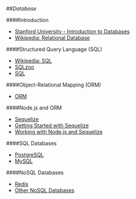 ##_Database_

####Introduction

- [Stanford University - Introduction to Databases](https://class.stanford.edu/courses/DB/2014/SelfPaced/about)
- [Wikipedia: Relational Database](http://en.wikipedia.org/wiki/Relational_database)

####Structured Query Language (SQL)

- [Wikipedia: SQL](http://en.wikipedia.org/wiki/SQL)
- [SQLzoo](http://sqlzoo.net/wiki/Main_Page)
- [SQL](http://www.sql.su/)

####Object-Relational Mapping (ORM)

- [ORM](http://en.wikipedia.org/wiki/Object-relational_mapping)

####Node.js and ORM

- [Sequelize](https://github.com/sequelize/sequelize)
- [Getting Started with Sequelize](http://sequelizejs.com/articles/getting-started)
- [Working with Node.js and Sequelize](http://truongtx.me/2014/02/25/nodejs-working-with-postgresql-mysql-mariadb-sqlite-database-with-sequelize/)

####SQL Databases

- [PostgreSQL](postgresql.md)
- [MySQL](sql.md)

####NoSQL Databases

- [Redis](redis.md)
- [Other NoSQL Databases](nosql.md)
